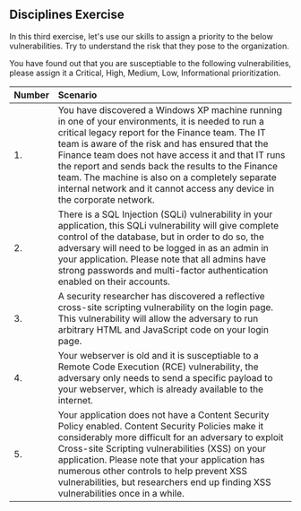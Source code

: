 ## Disciplines Exercise
In this third exercise, let's use our skills to assign a priority to the below vulnerabilities.  Try to understand the risk that they pose to the organization.  

You have found out that you are susceptiable to the following vulnerabilities, please assign it a Critical, High, Medium, Low, Informational prioritization.

| Number | Scenario  |
|:--------|:----------|
|1. | You have discovered a Windows XP machine running in one of your environments, it is needed to run a critical legacy report for the Finance team. The IT team is aware of the risk and has ensured that the Finance team does not have access it and that IT runs the report and sends back the results to the Finance team.  The machine is also on a completely separate internal network and it cannot access any device in the corporate network.  |
|2. | There is a SQL Injection (SQLi) vulnerability in your application, this SQLi vulnerability will give complete control of the database, but in order to do so, the adversary will need to be logged in as an admin in your application.  Please note that all admins have strong passwords and multi-factor authentication enabled on their accounts.|
|3. |A security researcher has discovered a reflective cross-site scripting vulnerability on the login page.  This vulnerability will allow the adversary to run arbitrary HTML and JavaScript code on your login page.|
|4. |Your webserver is old and it is susceptiable to a Remote Code Execution (RCE) vulnerability, the adversary only needs to send a specific payload to your webserver, which is already available to the internet.|
|5. |Your application does not have a Content Security Policy enabled.  Content Security Policies make it considerably more difficult for an adversary to exploit Cross-site Scripting vulnerabilities (XSS) on your application.  Please note that your application has numerous other controls to help prevent XSS vulnerabilities, but researchers end up finding XSS vulnerabilities once in a while.|
